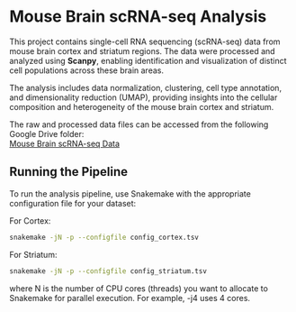 # Mouse Brain scRNA-seq Analysis

This project contains single-cell RNA sequencing (scRNA-seq) data from mouse brain cortex and striatum regions. The data were processed and analyzed using **Scanpy**, enabling identification and visualization of distinct cell populations across these brain areas.

The analysis includes data normalization, clustering, cell type annotation, and dimensionality reduction (UMAP), providing insights into the cellular composition and heterogeneity of the mouse brain cortex and striatum.

The raw and processed data files can be accessed from the following Google Drive folder:  
[Mouse Brain scRNA-seq Data](https://drive.google.com/drive/folders/17IKV6byo92fhSuGRBpa9Kp4H65W4go9S?usp=sharing)

## Running the Pipeline

To run the analysis pipeline, use Snakemake with the appropriate configuration file for your dataset:

For Cortex: 

```bash
snakemake -jN -p --configfile config_cortex.tsv
``` 

For Striatum: 

```bash
snakemake -jN -p --configfile config_striatum.tsv
``` 
where N is the number of CPU cores (threads) you want to allocate to Snakemake for parallel execution. For example, -j4 uses 4 cores. 
